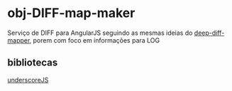 # obj-DIFF-map-maker
Serviço de DIFF para AngularJS seguindo as mesmas ideias do [deep-diff-mapper](https://www.npmjs.com/package/deep-diff-mapper), porem com foco em informações para LOG

## bibliotecas
[underscoreJS](https://underscorejs.org/)
